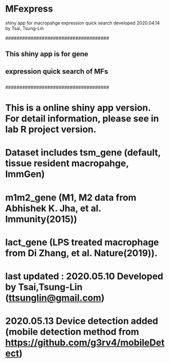 # MFexpress
shiny app for macropahge expression quick search
developed 2020.04.14 by Tsai, Tsung-Lin

#####################################
##                                 ##
##   This shiny app is for gene    ##
## expression quick search of MFs  ##
##                                 ##
#####################################

#
# This is a online shiny app version. For detail information, please see in lab R project version.
# Dataset includes tsm_gene (default, tissue resident macropahge, ImmGen)
#                  m1m2_gene (M1, M2 data from Abhishek K. Jha, et al. Immunity(2015))
#                  lact_gene (LPS treated macrophage from Di Zhang, et al. Nature(2019)).
#
# last updated : 2020.05.10 Developed by Tsai,Tsung-Lin (ttsunglin@gmail.com)
#                2020.05.13 Device detection added (mobile detection method from https://github.com/g3rv4/mobileDetect)
#
